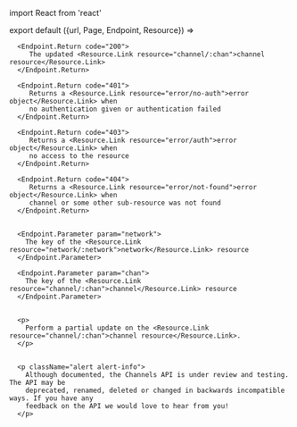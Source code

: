 import React from 'react'

export default ({url, Page, Endpoint, Resource}) =>
   <Endpoint
      url={url}
      stability="alpha"
      group="channels"
      method="put"
      path="/_channels/chan/:network/:chan"
      beta={true}>

      <Endpoint.Return code="200">
         The updated <Resource.Link resource="channel/:chan">channel resource</Resource.Link>
      </Endpoint.Return>

      <Endpoint.Return code="401">
         Returns a <Resource.Link resource="error/no-auth">error object</Resource.Link> when
         no authentication given or authentication failed
      </Endpoint.Return>

      <Endpoint.Return code="403">
         Returns a <Resource.Link resource="error/auth">error object</Resource.Link> when
         no access to the resource
      </Endpoint.Return>

      <Endpoint.Return code="404">
         Returns a <Resource.Link resource="error/not-found">error object</Resource.Link> when
         channel or some other sub-resource was not found
      </Endpoint.Return>


      <Endpoint.Parameter param="network">
        The key of the <Resource.Link resource="network/:network">network</Resource.Link> resource
      </Endpoint.Parameter>

      <Endpoint.Parameter param="chan">
        The key of the <Resource.Link resource="channel/:chan">channel</Resource.Link> resource
      </Endpoint.Parameter>


      <p>
        Perform a partial update on the <Resource.Link resource="channel/:chan">channel resource</Resource.Link>.
      </p>


      <p className="alert alert-info">
        Although documented, the Channels API is under review and testing. The API may be
        deprecated, renamed, deleted or changed in backwards incompatible ways. If you have any
        feedback on the API we would love to hear from you!
      </p>
   </Endpoint>
